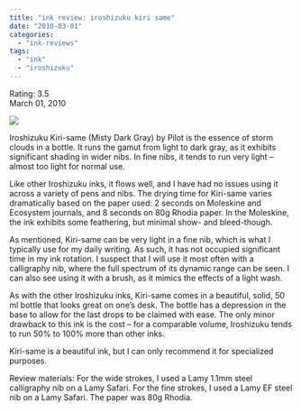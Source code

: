 ```yaml
---
title: "ink review: iroshizuku kiri same"
date: "2010-03-01"
categories: 
  - "ink-reviews"
tags: 
  - "ink"
  - "iroshizuku"
---
```


Rating: 3.5  
March 01, 2010

[![](http://s3.media.squarespace.com/production/1431296/16917466/_PYw92neEA7o/TP-H0iupOKI/AAAAAAAAAMA/aO3BMPNMlo4/s1600/kiri.jpg)](http://s3.media.squarespace.com/production/1431296/16917466/_PYw92neEA7o/TP-H0iupOKI/AAAAAAAAAMA/aO3BMPNMlo4/s1600/kiri.jpg)

  
Iroshizuku Kiri-same (Misty Dark Gray) by Pilot is the essence of storm clouds in a bottle. It runs the gamut from light to dark gray, as it exhibits significant shading in wider nibs. In fine nibs, it tends to run very light – almost too light for normal use.

Like other Iroshizuku inks, it flows well, and I have had no issues using it across a variety of pens and nibs. The drying time for Kiri-same varies dramatically based on the paper used: 2 seconds on Moleskine and Ecosystem journals, and 8 seconds on 80g Rhodia paper. In the Moleskine, the ink exhibits some feathering, but minimal show- and bleed-though.

As mentioned, Kiri-same can be very light in a fine nib, which is what I typically use for my daily writing. As such, it has not occupied significant time in my ink rotation. I suspect that I will use it most often with a calligraphy nib, where the full spectrum of its dynamic range can be seen. I can also see using it with a brush, as it mimics the effects of a light wash.

As with the other Iroshizuku inks, Kiri-same comes in a beautiful, solid, 50 ml bottle that looks great on one’s desk. The bottle has a depression in the base to allow for the last drops to be claimed with ease. The only minor drawback to this ink is the cost – for a comparable volume, Iroshizuku tends to run 50% to 100% more than other inks.

Kiri-same is a beautiful ink, but I can only recommend it for specialized purposes.

Review materials: For the wide strokes, I used a Lamy 1.1mm steel calligraphy nib on a Lamy Safari. For the fine strokes, I used a Lamy EF steel nib on a Lamy Safari. The paper was 80g Rhodia.
